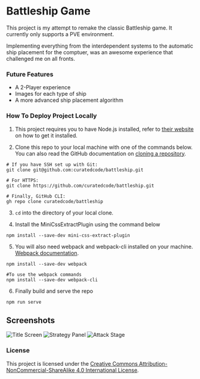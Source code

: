 # Battleship Game

This project is my attempt to remake the classic Battleship game. It currently only supports a PVE environment.

Implementing everything from the interdependent systems to the automatic ship placement for the comptuer, was an awesome experience that challenged me on all fronts.

### Future Features
- A 2-Player experience
- Images for each type of ship
- A more advanced ship placement algorithm

### How To Deploy Project Locally

1. This project requires you to have Node.js installed, refer to [their website](https://nodejs.org/en/download/) on how to get it installed.

2. Clone this repo to your local machine with one of the commands below. You can also read the GitHub documentation on [cloning a repository](https://docs.github.com/en/repositories/creating-and-managing-repositories/cloning-a-repository).

```
# If you have SSH set up with Git:
git clone git@github.com:curatedcode/battleship.git

# For HTTPS:
git clone https://github.com/curatedcode/battleship.git

# Finally, GitHub CLI:
gh repo clone curatedcode/battleship
```

3. ```cd``` into the directory of your local clone.

4. Install the MiniCssExtractPlugin using the command below 

``` 
npm install --save-dev mini-css-extract-plugin
```

5. You will also need webpack and webpack-cli installed on your machine. [Webpack documentation](https://webpack.js.org/guides/installation).

```
npm install --save-dev webpack

#To use the webpack commands
npm install --save-dev webpack-cli
```

6. Finally build and serve the repo

```
npm run serve
```

## Screenshots

![Title Screen](https://i.postimg.cc/ZRLVBZFr/1-title-screen.png)
![Strategy Panel](https://i.postimg.cc/15XJtkgq/2-strategy-panel.png)
![Attack Stage](https://i.postimg.cc/sfwT3j2z/3-attack-stage.png)



### License

This project is licensed under the [Creative Commons Attribution-NonCommercial-ShareAlike 4.0 International License](http://creativecommons.org/licenses/by-nc-sa/4.0/).
